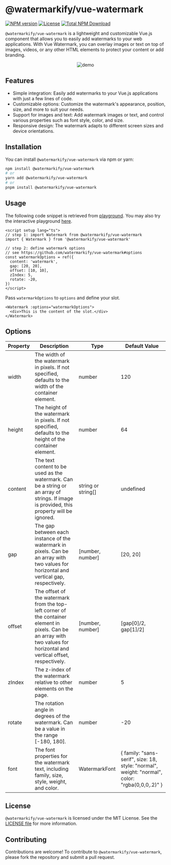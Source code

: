 # @watermarkify/vue-watermark

[![NPM version](https://img.shields.io/npm/v/@watermarkify/vue-watermark.svg)](https://www.npmjs.com/package/@watermarkify/vue-watermark) [![License](https://img.shields.io/npm/l/@watermarkify/vue-watermark.svg)](https://github.com/watermarkify/vue-watermark/blob/master/LICENSE) [![Total NPM Download](https://img.shields.io/npm/dt/@watermarkify/vue-watermark.svg)](https://www.npmjs.com/package/@watermarkify/vue-watermark)

`@watermarkify/vue-watermark` is a lightweight and customizable Vue.js component that allows you to easily add watermarks to your web applications. With Vue Watermark, you can overlay images or text on top of images, videos, or any other HTML elements to protect your content or add branding.

<div align="center">
  <img src="https://github.com/watermarkify/vue-watermark/assets/35857179/ae34bbc0-28a4-4dde-9dd8-36390ad54140" alt="demo" align="center">
</div>

## Features

- Simple integration: Easily add watermarks to your Vue.js applications with just a few lines of code.
- Customizable options: Customize the watermark's appearance, position, size, and more to suit your needs.
- Support for images and text: Add watermark images or text, and control various properties such as font style, color, and size.
- Responsive design: The watermark adapts to different screen sizes and device orientations.

## Installation

You can install `@watermarkify/vue-watermark` via npm or yarn:

```bash
npm install @watermarkify/vue-watermark
# or
yarn add @watermarkify/vue-watermark
# or 
pnpm install @watermarkify/vue-watermark
```

## Usage

The following code snippet is retrieved from [playground](./playground/). You may also try the interactive playground [here](https://watermarkify.github.io/vue-watermark/).

```vue
<script setup lang="ts">
// step 1: import Watermark from @watermarkify/vue-watermark
import { Watermark } from '@watermarkify/vue-watermark'

// step 2: define watermark options
// see https://github.com/watermarkify/vue-watermark#options
const watermarkOptions = ref({
  content: 'watermark',
  gap: [20, 20],
  offset: [10, 10],
  zIndex: 5,
  rotate: -20,
})
</script>
```

Pass `watermarkOptions` to `options` and define your slot.

```vue
<Watermark :options="watermarkOptions">
  <div>This is the content of the slot.</div>
</Watermark>
```

## Options

| Property | Description                                                                                                                                                                | Type               | Default Value                                                                                  |
|----------|----------------------------------------------------------------------------------------------------------------------------------------------------------------------------|--------------------|------------------------------------------------------------------------------------------------|
| width    | The width of the watermark in pixels. If not specified, defaults to the width of the container element.                                                                    | number             | 120                                                                                            |
| height   | The height of the watermark in pixels. If not specified, defaults to the height of the container element.                                                                  | number             | 64                                                                                             |
| content  | The text content to be used as the watermark. Can be a string or an array of strings. If image is provided, this property will be ignored.                                 | string or string[] | undefined                                                                                      |
| gap      | The gap between each instance of the watermark in pixels. Can be an array with two values for horizontal and vertical gap, respectively.                                   | [number, number]   | [20, 20]                                                                                       |
| offset   | The offset of the watermark from the top-left corner of the container element in pixels. Can be an array with two values for horizontal and vertical offset, respectively. | [number, number]   | [gap[0]/2, gap[1]/2]                                                                           |
| zIndex   | The z-index of the watermark relative to other elements on the page.                                                                                                       | number             | 5                                                                                              |
| rotate   | The rotation angle in degrees of the watermark. Can be a value in the range [-180, 180].                                                                                   | number             | -20                                                                                            |
| font     | The font properties for the watermark text, including family, size, style, weight, and color.                                                                              | WatermarkFont      | { family: "sans-serif", size: 18, style: "normal", weight: "normal", color: "rgba(0,0,0,.2)" } |

<!-- | image    | The URL or path to the image file to be used as the watermark. If an image is provided, the content property will be ignored.                                              | string             | undefined                                                                                      | -->

## License

`@watermarkify/vue-watermark` is licensed under the MIT License. See the [LICENSE file](./LICENSE) for more information.

## Contributing

Contributions are welcome! To contribute to `@watermarkify/vue-watermark`, please fork the repository and submit a pull request.